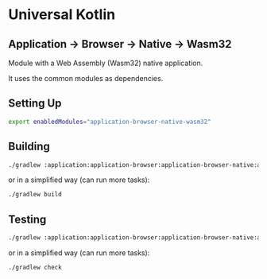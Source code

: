 # Universal Kotlin

## Application -> Browser -> Native -> Wasm32

Module with a Web Assembly (Wasm32) native application.

It uses the common modules as dependencies.

<!--
## Screenshot

## Architecture

### Targets

### Source Sets
-->

## Setting Up

```bash
export enabledModules="application-browser-native-wasm32"
```

## Building

```bash
./gradlew :application:application-browser:application-browser-native:application-browser-native-wasm32:build
```

or in a simplified way (can run more tasks):

```bash
./gradlew build
```

## Testing

```bash
./gradlew :application:application-browser:application-browser-native:application-browser-native-wasm32:check
```

or in a simplified way (can run more tasks):

```bash
./gradlew check
```

<!-- Fix documentation
## Running

Start Webpack development server:

```bash
./gradlew :application:application-browser:application-browser-native:application-browser-native-wasm32:run
```

or in a simplified way (can run more tasks):

```bash
./gradlew run
```

Checking the application:

Go to the url provided after running the `run` command. The default one is:

- [http://localhost:3101/](http://localhost:3101/)

Stop Webpack development server:

```bash
./gradlew :application:application-browser:application-browser-native:application-browser-native-wasm32:stop
```

or in a simplified way (can run more tasks):

```bash
./gradlew stop
```
-->
